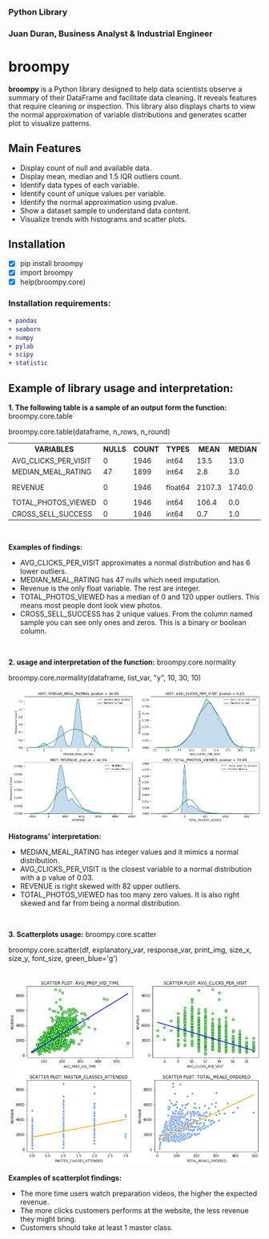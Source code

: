 ### Python Library
### Juan Duran, Business Analyst & Industrial Engineer
# broompy
**broompy** is a Python library designed to help 
data scientists observe a summary of their 
DataFrame and facilitate data cleaning. It reveals 
features that require cleaning or inspection. 
This library also displays charts to view the normal 
approximation of variable distributions and generates 
scatter plot to visualize patterns.

Main Features
-------------
  - Display count of null and available data.
  - Display mean, median and 1.5 IQR outliers count.
  - Identify data types of each variable.
  - Identify count of unique values per variable.
  - Identify the normal approximation using pvalue.
  - Show a dataset sample to understand data content.
  - Visualize trends with histograms and scatter plots.
  
Installation
-------------
- [x] pip install broompy
- [x] import broompy<br>
- [x] help(broompy.core)<br>

### Installation requirements:
```diff
+ pandas
+ seaborn
+ numpy
+ pylab
+ scipy
+ statistic
```

<!DOCTYPE html>
<html>
<body>
  
Example of library usage and interpretation:
-------------

**1. The following table is a sample of an output form the function:** broompy.core.table<br>

broompy.core.table(dataframe, n_rows, n_round)<br>

<table>
     <tr>
      <th>VARIABLES</th>
      <th>NULLS</th>
      <th>COUNT</th>
      <th>TYPES</th>
      <th>MEAN</th>
      <th>MEDIAN</th>
      <th>UNIQUES</th>
      <th>SAMPLE_________________________________</th>
      <th>Outliers</th>
      <th>pval(Norm)</th>
    </tr>
    <tr height="20">
      <td>AVG_CLICKS_PER_VISIT</td>
      <td>0</td>
      <td>1946</td>
      <td>int64</td>
      <td>13.5</td>
      <td>13.0</td>
      <td>15</td>
      <td>[11, 13, 12, 13, 13, 17, 10, 13, 12, 12]</td>
      <td>[6,0]</td>
      <td>0.03</td>
    </tr>
    <tr>
      <td>MEDIAN_MEAL_RATING</td>
      <td>47</td>
      <td>1899</td>
      <td>int64</td>
      <td>2.8</td>
      <td>3.0</td>
      <td>5</td>
      <td>[3, 3, 3, 3, 3, 2, 4, 3, 3, 3]</td>
      <td>[0,13]</td>
      <td>3e-06</td>
    </tr>
    <tr>
      <td>REVENUE</td>
      <td>0</td>
      <td>1946</td>
      <td>float64</td>
      <td>2107.3</td>
      <td>1740.0</td>
      <td>859</td>
      <td>[1880, 1495, 2572.5, 1647, 1923, 1250]</td>
      <td>[0,82]</td>
      <td>1e-21</td>
    </tr>
    <tr>
      <td>TOTAL_PHOTOS_VIEWED</td>
      <td>0</td>
      <td>1946</td>
      <td>int64</td>
      <td>106.4</td>
      <td>0.0</td>
      <td>371</td>
      <td>[0, 90, 0, 0, 253, 0, 705, 0, 0, 0]</td>
      <td>[0,120]</td>
      <td>5e-90</td>
    </tr>
      <td>CROSS_SELL_SUCCESS</td>
      <td>0</td>
      <td>1946</td>
      <td>int64</td>
      <td>0.7</td>
      <td>1.0</td>
      <td>2</td>
      <td>[1, 1, 1, 0, 1, 1, 0, 1, 1, 1]</td>
      <td></td>
      <td>1e-159</td>
</table><br>

**Examples of findings:**<br>
<ul>
  <li>AVG_CLICKS_PER_VISIT approximates a normal distribution and has 6 lower outliers.</li>
  <li>MEDIAN_MEAL_RATING has 47 nulls which need imputation.</li>
  <li>Revenue is the only float variable. The rest are integer.</li>
  <li>TOTAL_PHOTOS_VIEWED has a median of 0 and 120 upper outliers. This means most people dont look view photos.</li>
  <li>CROSS_SELL_SUCCESS has 2 unique values. From the column named sample you can see only ones and zeros. This is a binary or boolean column.</li>
</ul>
<br>

**2. usage and interpretation of the function:** broompy.core.normality<br>

broompy.core.normality(dataframe, list_var, "y", 10, 30, 10)<br><br>
<img src="https://raw.githubusercontent.com/juanduranc/imgs/master/normality.png" />
<br>

**Histograms' interpretation:**<br>
<ul>
  <li>MEDIAN_MEAL_RATING has integer  values and it mimics a normal distribution.</li>
  <li>AVG_CLICKS_PER_VISIT is the closest variable to a normal distribution with a p value of 0.03.</li>
  <li>REVENUE is right skewed with 82 upper outliers.</li>
  <li>TOTAL_PHOTOS_VIEWED has too many zero values. It is also right skewed and far from being a normal distribution.</li>
</ul>
<br>

**3. Scatterplots usage:** broompy.core.scatter<br>

broompy.core.scatter(df, explanatory_var, response_var, print_img, size_x, size_y, font_size, green_blue='g')<br><br>

<img src="https://raw.githubusercontent.com/juanduranc/imgs/master/scatter1.png" />
<img src="https://raw.githubusercontent.com/juanduranc/imgs/master/scatter2.png" />


**Examples of scatterplot findings:**<br>
<ul>
  <li>The more time users watch preparation videos, the higher the expected revenue.</li>
  <li>The more clicks customers performs at the website, the less revenue they might bring.</li>
  <li>Customers should take at least 1 master class.</li>
</ul>


</body>
</html>


